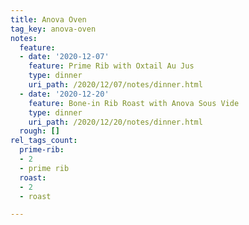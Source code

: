 ```yaml
---
title: Anova Oven
tag_key: anova-oven
notes:
  feature:
  - date: '2020-12-07'
    feature: Prime Rib with Oxtail Au Jus
    type: dinner
    uri_path: /2020/12/07/notes/dinner.html
  - date: '2020-12-20'
    feature: Bone-in Rib Roast with Anova Sous Vide
    type: dinner
    uri_path: /2020/12/20/notes/dinner.html
  rough: []
rel_tags_count:
  prime-rib:
  - 2
  - prime rib
  roast:
  - 2
  - roast

---
```

